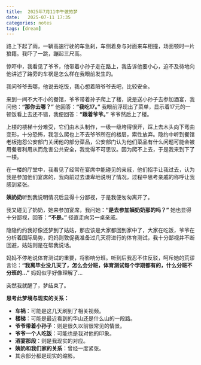 ```yaml
---
title:  2025年7月11中午做的梦
date:   2025-07-11 17:35 
categories: notes
tags: [dream]
---
```

  路上下起了雨，一辆高速行驶的车急刹，车侧着身与对面来车相撞，场面顿时一片狼籍。我吓了一跳，蹦起三尺高。

  惊吓中，我看见了爷爷，他带着小孙子走在路上，我告诉他要小心，迫不及待地向他讲述了路旁的车祸是怎么样在我眼前发生的。

  我问爷爷去哪，他说去吃饭，我心想着陪爷爷去吧，比较安全。

  来到一间不大不小的餐馆，爷爷带着孙子爬上了楼，说是送小孙子去参加酒宴，我问他：**“那你去哪？”** 他回答：**“我吃17。”** 我眼前浮现出了菜单，显示着17元的一顿饭看上去还不错，我便回答：**“跟着爷爷。”** 爷爷然后上了楼。

  上楼的楼梯十分难受，它们由木头制作，一级一级垮得很开，踩上去木头向下弯曲变形，十分恐怖，我怎么爬也上不去爷爷所在的楼层，索性放弃。隐约中听到餐馆老板抱怨公安部门关闭他的部分菜品，公安部门认为他们菜品有什么问题可能会被用餐者利用从而危害公共安全，我觉得不可思议。因为爬不上去，于是我来到下了一楼。

  在一楼的厅堂中，我看见了经常在宴席中能碰见的亲戚，他们招手让我过去，认为我是参加他们宴席的，我向前过去谦卑地说明了情况，过程中思考亲戚的称呼让我感到紧张。

  **姨奶奶**听到我说明情况后显得十分鄙视，于是我便匆匆离开了。

  我又碰见了奶奶，她来参加宴席，我问她：**“是去参加姨奶奶那的吗？”** 她也显得十分鄙视，回答：**“不是。”** 径直走向另一桌亲戚。

  隐隐约约我好像还梦到了姑姑，那应该是大家都回到家中了，大家在吃饭，爷爷在分析着国际局势，妈妈则敦促我准备过几天将进行的体育测试，我十分鄙视并不断回避，姑姑则是在帮我说话。

  妈妈不停地说体育测试的重要，将影响分班。听到后我忍不住反驳，呵斥她的荒谬言论：**“我离毕业没几天了，怎么会分班，体育测试每个学期都有的，什么分班不分班的…”** 妈妈似乎好像理解了…

  突然我就醒了，梦结束了。

**思考此梦境与现实的关系：**

- **车祸**：可能是这几天刷到了相关视频。
- **楼梯**：可能是最近看到的华山还是什么山的一段路。
- **爷爷带着小孙子**：则是很久以前很常见的情景。
- **爷爷一个人吃饭**：可能也是我对他的印象。
- **酒宴那段**：则是我现实的对应。
- **姨奶和我们家的关系**：曾经一度紧张。
- 其余部分都是现实的缩影。